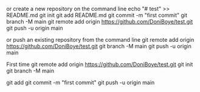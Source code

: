 or create a new repository on the command line
echo "# test" >> README.md
git init
git add README.md
git commit -m "first commit"
git branch -M main
git remote add origin https://github.com/DoniBoye/test.git
git push -u origin main

or push an existing repository from the command line
git remote add origin https://github.com/DoniBoye/test.git
git branch -M main
git push -u origin main

First time
git remote add origin https://github.com/DoniBoye/test.git
git init
git branch -M main

git add
git commit -m "first commit"
git push -u origin main